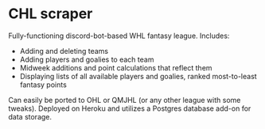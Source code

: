 # CHL scraper
Fully-functioning discord-bot-based WHL fantasy league. 
Includes:
- Adding and deleting teams
- Adding players and goalies to each team
- Midweek additions and point calculations that reflect them
- Displaying lists of all available players and goalies, ranked most-to-least fantasy points

Can easily be ported to OHL or QMJHL (or any other league with some tweaks). Deployed on Heroku and utilizes a Postgres database add-on for data storage.
